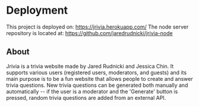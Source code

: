 # Deployment

This project is deployed on: https://jrivia.herokuapp.com/
The node server repository is located at: https://github.com/jaredrudnicki/jrivia-node

## About

Jrivia is a trivia website made by Jared Rudnicki and Jessica Chin. It supports various users (registered users, moderators, and guests) and its main purpose is to be a fun website that allows people to create and answer trivia questions. New trivia questions can be generated both manually and automatically -- if the user is a moderator and the 'Generate' button is pressed, random trivia questions are added from an external API.
